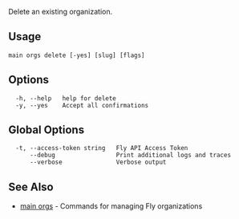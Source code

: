 Delete an existing organization.


## Usage
~~~
main orgs delete [-yes] [slug] [flags]
~~~

## Options

~~~
  -h, --help   help for delete
  -y, --yes    Accept all confirmations
~~~

## Global Options

~~~
  -t, --access-token string   Fly API Access Token
      --debug                 Print additional logs and traces
      --verbose               Verbose output
~~~

## See Also

* [main orgs](/docs/flyctl/main-orgs/)	 - Commands for managing Fly organizations

